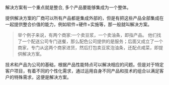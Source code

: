 解决方案有一个重点就是整合, 多个产品要能够集成为一个整体。

提供解决方案的厂商可以所有产品都是集成外部的，但是有把这些产品全部集成在一起提供整合价值的能力，例如软件+硬件+实施等，那一般就叫解决方案。

>举个例子来说，有两个商家:一个卖豆浆，一个卖油条，即指产品。
>他们找了一个配送公司专门送餐，那么配色公司提供的是服务；后面又成立了一个商家，专门从这两个商家进货，然后打包卖豆浆泡油条，还配点咸菜，即提供解决方案。

技术和产品为公司的基础，根据产品性能特点可以解决相应的问题。但是对于特定客户项目，有着不同的个性化需求，通过运用自身不同产品和技术的组合以满足客户的特殊需求，这便是解决方案。
